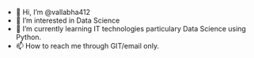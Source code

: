 - 👋 Hi, I’m @vallabha412
- 👀 I’m interested in Data Science
- 🌱 I’m currently learning IT technologies particulary Data Science using Python.
- 📫 How to reach me through GIT/email only.

<!---
vallabha412/vallabha412 is a ✨ special ✨ repository because its `README.md` (this file) appears on your GitHub profile.
You can click the Preview link to take a look at your changes.
--->
